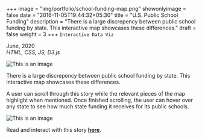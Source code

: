 +++
image = "img/portfolio/school-funding-map.png"
showonlyimage = false
date = "2016-11-05T19:44:32+05:30"
title = "U.S. Public School Funding"
description = "There is a large discrepency between public school funding by state. This interactive map showcases these differences."
draft = false
weight = 3
+++
`Interactive Data Viz`

June, 2020  
*HTML, CSS, JS, D3.js*

<!--more-->

![This is an image](/img/portfolio/school-funding-map.png)

There is a large discrepency between public school funding by state. This interactive map showcases these differences.

A user can scroll through this story while the relevant pieces of the map highlight when mentioned. Once finished scrolling, the user can hover over any state to see how much state funding it receives for its public schools.  

![This is an image](/img/portfolio/gifs/school-funding.gif)

Read and interact with this story **[here](https://ed-funding.herokuapp.com/index.html)**.
